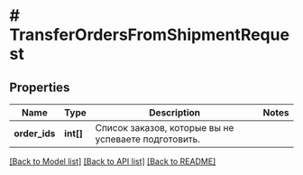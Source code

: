 # # TransferOrdersFromShipmentRequest

## Properties

Name | Type | Description | Notes
------------ | ------------- | ------------- | -------------
**order_ids** | **int[]** | Список заказов, которые вы не успеваете подготовить. |

[[Back to Model list]](../../README.md#models) [[Back to API list]](../../README.md#endpoints) [[Back to README]](../../README.md)
